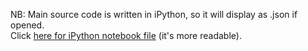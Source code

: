 NB: Main source code is written in iPython, so it will display as .json if opened.
<br />
Click <a href="http://nbviewer.ipython.org/github/dharmahound/datascience/blob/master/monty-hall/monty-hall.ipynb">here for iPython notebook file</a> (it's more readable).